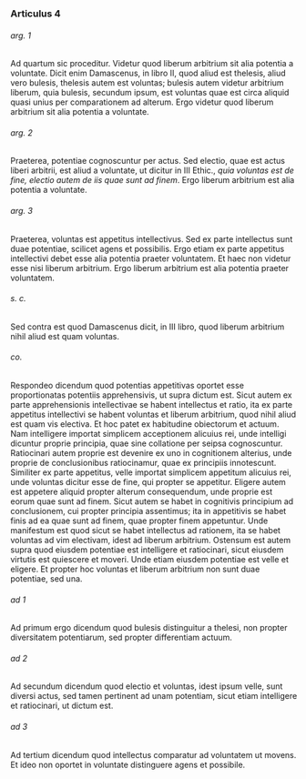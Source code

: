 ### Articulus 4

###### arg. 1
Ad quartum sic proceditur. Videtur quod liberum arbitrium sit alia potentia a voluntate. Dicit enim Damascenus, in libro II, quod aliud est thelesis, aliud vero bulesis, thelesis autem est voluntas; bulesis autem videtur arbitrium liberum, quia bulesis, secundum ipsum, est voluntas quae est circa aliquid quasi unius per comparationem ad alterum. Ergo videtur quod liberum arbitrium sit alia potentia a voluntate.

###### arg. 2
Praeterea, potentiae cognoscuntur per actus. Sed electio, quae est actus liberi arbitrii, est aliud a voluntate, ut dicitur in III Ethic., *quia voluntas est de fine, electio autem de iis quae sunt ad finem*. Ergo liberum arbitrium est alia potentia a voluntate.

###### arg. 3
Praeterea, voluntas est appetitus intellectivus. Sed ex parte intellectus sunt duae potentiae, scilicet agens et possibilis. Ergo etiam ex parte appetitus intellectivi debet esse alia potentia praeter voluntatem. Et haec non videtur esse nisi liberum arbitrium. Ergo liberum arbitrium est alia potentia praeter voluntatem.

###### s. c.
Sed contra est quod Damascenus dicit, in III libro, quod liberum arbitrium nihil aliud est quam voluntas.

###### co.
Respondeo dicendum quod potentias appetitivas oportet esse proportionatas potentiis apprehensivis, ut supra dictum est. Sicut autem ex parte apprehensionis intellectivae se habent intellectus et ratio, ita ex parte appetitus intellectivi se habent voluntas et liberum arbitrium, quod nihil aliud est quam vis electiva. Et hoc patet ex habitudine obiectorum et actuum. Nam intelligere importat simplicem acceptionem alicuius rei, unde intelligi dicuntur proprie principia, quae sine collatione per seipsa cognoscuntur. Ratiocinari autem proprie est devenire ex uno in cognitionem alterius, unde proprie de conclusionibus ratiocinamur, quae ex principiis innotescunt. Similiter ex parte appetitus, velle importat simplicem appetitum alicuius rei, unde voluntas dicitur esse de fine, qui propter se appetitur. Eligere autem est appetere aliquid propter alterum consequendum, unde proprie est eorum quae sunt ad finem. Sicut autem se habet in cognitivis principium ad conclusionem, cui propter principia assentimus; ita in appetitivis se habet finis ad ea quae sunt ad finem, quae propter finem appetuntur. Unde manifestum est quod sicut se habet intellectus ad rationem, ita se habet voluntas ad vim electivam, idest ad liberum arbitrium. Ostensum est autem supra quod eiusdem potentiae est intelligere et ratiocinari, sicut eiusdem virtutis est quiescere et moveri. Unde etiam eiusdem potentiae est velle et eligere. Et propter hoc voluntas et liberum arbitrium non sunt duae potentiae, sed una.

###### ad 1
Ad primum ergo dicendum quod bulesis distinguitur a thelesi, non propter diversitatem potentiarum, sed propter differentiam actuum.

###### ad 2
Ad secundum dicendum quod electio et voluntas, idest ipsum velle, sunt diversi actus, sed tamen pertinent ad unam potentiam, sicut etiam intelligere et ratiocinari, ut dictum est.

###### ad 3
Ad tertium dicendum quod intellectus comparatur ad voluntatem ut movens. Et ideo non oportet in voluntate distinguere agens et possibile.

